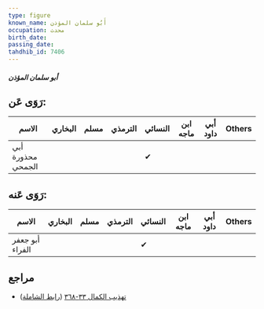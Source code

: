 ```yaml
---
type: figure
known_name: أَبُو سلمان المؤذن
occupation: محدث
birth_date:
passing_date:
tahdhib_id: 7406
---
```

##### أبو سلمان المؤذن

## رَوَى عَن:
| الاسم             | البخاري | مسلم | الترمذي | النسائي | ابن ماجه | أبي داود | Others |
| ----------------- | ------- | ---- | ------- | ------- | -------- | -------- | ------ |
| أبي محذورة الجمحي |         |      |         | ✔       |          |          |        |
## رَوَى عَنه:
| الاسم           | البخاري | مسلم | الترمذي | النسائي | ابن ماجه | أبي داود | Others |
| --------------- | ------- | ---- | ------- | ------- | -------- | -------- | ------ |
| أبو جعفر الفراء |         |      |         | ✔       |          |          |        |
## مراجع
- [تهذيب الكمال ٣٣-٣٦٨](obsidian://open?vault=Tahdhib-al-Kamal&file=Figures/٧٤٠٦-أبو%20سلمان%20المؤذن) ([رابط الشاملة](https://shamela.ws/book/3722/18039))